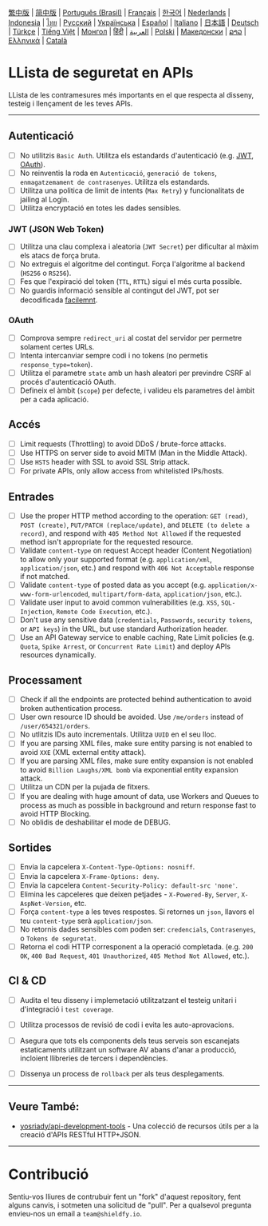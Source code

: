 [繁中版](./README-tw.md) | [简中版](./README-zh.md) | [Português (Brasil)](./README-pt_BR.md) | [Français](./README-fr.md) | [한국어](./README-ko.md) | [Nederlands](./README-nl.md) | [Indonesia](./README-id.md) | [ไทย](./README-th.md) | [Русский](./README-ru.md) | [Українська](./README-uk.md) | [Español](./README-es.md) | [Italiano](./README-it.md) | [日本語](./README-ja.md) | [Deutsch](./README-de.md) | [Türkçe](./README-tr.md) | [Tiếng Việt](./README-vi.md) | [Монгол](./README-mn.md) | [हिंदी](./README-hi.md) | [العربية](./README-ar.md) | [Polski](./README-pl.md) | [Македонски](./README-mk.md) | [ລາວ](./README-lo.md) | [Ελληνικά](./README-el.md) | [Català](./README-ca.md) 

# LLista de seguretat en APIs
LLista de les contramesures més importants en el que respecta al disseny, testeig i llençament de les teves APIs.

---

## Autenticació
- [ ] No utilitzis `Basic Auth`. Utilitza els estandards d'autenticació (e.g. [JWT](https://jwt.io/), [OAuth](https://oauth.net/)).
- [ ] No reinventis la roda en `Autenticació`, `generació de tokens`, `enmagatzemament de contrasenyes`. Utilitza els estandards.
- [ ] Utilitza una politica de limit de intents  (`Max Retry`) y funcionalitats de jailing al Login.
- [ ] Utilitza encryptació en totes les dades sensibles.

### JWT (JSON Web Token)
- [ ] Utilitza una clau complexa i aleatoria (`JWT Secret`) per dificultar al màxim els atacs de força bruta.
- [ ] No extreguis el algoritme del contingut. Força l'algoritme al backend (`HS256` o `RS256`).
- [ ] Fes que l'expiració del token (`TTL`, `RTTL`) sigui el més curta possible.
- [ ] No guardis informació sensible al contingut del JWT, pot ser decodificada [facilemnt](https://jwt.io/#debugger-io).

### OAuth
- [ ] Comprova sempre `redirect_uri` al costat del servidor per permetre solament certes URLs.
- [ ] Intenta intercanviar sempre codi i no tokens (no permetis `response_type=token`).
- [ ] Utilitza el parametre `state` amb un hash aleatori per previndre CSRF al procés d'autenticació OAuth.
- [ ] Defineix el àmbit (`scope`) per defecte, i valideu els parametres del àmbit per a cada aplicació.

## Accés
- [ ] Limit requests (Throttling) to avoid DDoS / brute-force attacks.
- [ ] Use HTTPS on server side to avoid MITM (Man in the Middle Attack).
- [ ] Use `HSTS` header with SSL to avoid SSL Strip attack.
- [ ] For private APIs, only allow access from whitelisted IPs/hosts.

## Entrades
- [ ] Use the proper HTTP method according to the operation: `GET (read)`, `POST (create)`, `PUT/PATCH (replace/update)`, and `DELETE (to delete a record)`, and respond with `405 Method Not Allowed` if the requested method isn't appropriate for the requested resource.
- [ ] Validate `content-type` on request Accept header (Content Negotiation) to allow only your supported format (e.g. `application/xml`, `application/json`, etc.) and respond with `406 Not Acceptable` response if not matched.
- [ ] Validate `content-type` of posted data as you accept (e.g. `application/x-www-form-urlencoded`, `multipart/form-data`, `application/json`, etc.).
- [ ] Validate user input to avoid common vulnerabilities (e.g. `XSS`, `SQL-Injection`, `Remote Code Execution`, etc.).
- [ ] Don't use any sensitive data (`credentials`, `Passwords`, `security tokens`, or `API keys`) in the URL, but use standard Authorization header.
- [ ] Use an API Gateway service to enable caching, Rate Limit policies (e.g. `Quota`, `Spike Arrest`, or `Concurrent Rate Limit`) and deploy APIs resources dynamically.

## Processament
- [ ] Check if all the endpoints are protected behind authentication to avoid broken authentication process.
- [ ] User own resource ID should be avoided. Use `/me/orders` instead of `/user/654321/orders`.
- [ ] No utlitzis IDs auto incrementals. Utilitza `UUID` en el seu lloc.
- [ ] If you are parsing XML files, make sure entity parsing is not enabled to avoid `XXE` (XML external entity attack).
- [ ] If you are parsing XML files, make sure entity expansion is not enabled to avoid `Billion Laughs/XML bomb` via exponential entity expansion attack.
- [ ] Utilitza un CDN per la pujada de fitxers.
- [ ] If you are dealing with huge amount of data, use Workers and Queues to process as much as possible in background and return response fast to avoid HTTP Blocking.
- [ ] No oblidis de deshabilitar el mode de DEBUG.

## Sortides
- [ ] Envia la capcelera `X-Content-Type-Options: nosniff`.
- [ ] Envia la capcelera `X-Frame-Options: deny`.
- [ ] Envia la capcelera `Content-Security-Policy: default-src 'none'`.
- [ ] Elimina les capceleres que deixen petjades - `X-Powered-By`, `Server`, `X-AspNet-Version`, etc.
- [ ] Força `content-type` a les teves respostes. Si retornes un `json`, llavors el teu `content-type` serà `application/json`.
- [ ] No retornis dades sensibles com poden ser: `credencials`, `Contrasenyes`, o `Tokens de seguretat`.
- [ ] Retorna el codi HTTP corresponent a la operació completada. (e.g. `200 OK`, `400 Bad Request`, `401 Unauthorized`, `405 Method Not Allowed`, etc.).

## CI & CD
- [ ] Audita el teu disseny i implemetació utilitzatzant el testeig unitari i d'integració i `test coverage`.
- [ ] Utilitza processos de revisió de codi i evita les auto-aprovacions.
- [ ] Asegura que tots els components dels teus serveis son escanejats estaticaments utilitzant un software AV abans d'anar a producció, incloient llibreries de tercers i dependències.
- [ ] Dissenya un process de `rollback` per als teus desplegaments.


---

## Veure També:
- [yosriady/api-development-tools](https://github.com/yosriady/api-development-tools) - Una colecció de recursos útils per a la creació d'APIs RESTful HTTP+JSON.


---

# Contribució
Sentiu-vos lliures de contrubuir fent un "fork" d'aquest repository, fent alguns canvis, i sotmeten una solicitud de "pull". Per a qualsevol pregunta envieu-nos un email a `team@shieldfy.io`.
